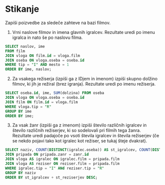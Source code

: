 # Stikanje

Zapiši poizvedbe za sledeče zahteve na bazi filmov.  
  
1. Vrni naslove filmov in imena glavnih igralcev. Rezultate uredi po imenu igralca in nato še po naslovu filma.  
```sql
SELECT naslov, ime 
FROM film
JOIN vloga ON film.id = vloga.film
JOIN oseba ON vloga.oseba = oseba.id
WHERE tip = "I" AND mesto = 1
ORDER BY ime, naslov;
```
2. Za vsakega režiserja (izpiši ga z IDjem in imenom) izpiši skupno dolžino filmov, ki jih je režiral (brez igranja). Rezultate uredi po imenu režiserja.
```sql
SELECT oseba.id, ime, SUM(dolzina) FROM oseba
JOIN vloga ON vloga.oseba = oseba.id
JOIN film ON film.id = vloga.film
WHERE vloga.tip = "R"
GROUP BY ime
ORDER BY ime;
```
3. Za vsak žanr (izpiši ga z imenom) izpiši število različnih igralcev in število različnih režiserjev, ki so sodelovali pri filmih tega žanra. Rezultate uredi padajoče po vsoti števila igralcev in števila režiserjev (če se nekdo pojavi tako kot igralec kot režiser, se tukaj šteje dvakrat).
```sql
SELECT naziv, COUNT(DISTINCT(igralec.oseba)) AS st_igralcev, COUNT(DISTINCT(reziser.oseba)) AS st_reziserjev FROM zanr
JOIN pripada ON pripada.zanr = zanr.id
JOIN vloga AS igralec ON igralec.film = pripada.film
JOIN vloga AS reziser ON reziser.film = pripada.film
WHERE igralec.tip = "I" ANd reziser.tip = "R"    
GROUP BY naziv
ORDER BY st_igralcev + st_reziserjev DESC;
```